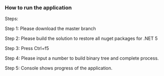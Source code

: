 <h3>How to run the application</h4>
Steps:

Step 1: Please download the master branch

Step 2: Please build the solution to restore all nuget packages for .NET 5

Step 3: Press Ctrl+f5

Step 4: Please input a number to build binary tree and complete process.

Step 5: Console shows progress of the application.



